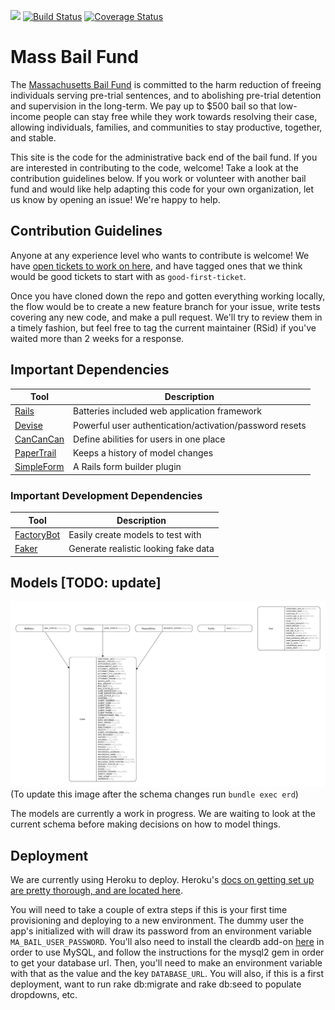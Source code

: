 <a href="https://codeclimate.com/github/MassBailFund/MassBailFund/maintainability"><img src="https://api.codeclimate.com/v1/badges/c69b231bc1125dea5886/maintainability" /></a> [![Build Status](https://travis-ci.org/MassBailFund/MassBailFund.svg?branch=master)](https://travis-ci.org/MassBailFund/MassBailFund) [![Coverage Status](https://coveralls.io/repos/github/MassBailFund/MassBailFund/badge.svg?branch=master)](https://coveralls.io/github/MassBailFund/MassBailFund?branch=master)

# Mass Bail Fund

The [Massachusetts Bail Fund](https://www.massbailfund.org/) is committed to the harm reduction of freeing individuals serving pre-trial sentences, and to abolishing pre-trial detention and supervision in the long-term. We pay up to $500 bail so that low-income people can stay free while they work towards resolving their case, allowing individuals, families, and communities to stay productive, together, and stable.

This site is the code for the administrative back end of the bail fund. If you are interested in contributing to the code, welcome! Take a look at the contribution guidelines below. If you work or volunteer with another bail fund and would like help adapting this code for your own organization, let us know by opening an issue! We're happy to help.

## Contribution Guidelines

Anyone at any experience level who wants to contribute is welcome! We have [open tickets to work on here](https://github.com/MassBailFund/MassBailFund/issues), and have tagged ones that we think would be good tickets to start with as `good-first-ticket`.

Once you have cloned down the repo and gotten everything working locally, the flow would be to create a new feature branch for your issue, write tests covering any new code, and make a pull request. We'll try to review them in a timely fashion, but feel free to tag the current maintainer (RSid) if you've waited more than 2 weeks for a response.

## Important Dependencies

Tool                | Description
------------------- | -----------
[Rails]             | Batteries included web application framework
[Devise]            | Powerful user authentication/activation/password resets
[CanCanCan]         | Define abilities for users in one place
[PaperTrail]        | Keeps a history of model changes
[SimpleForm]        | A Rails form builder plugin

[Rails]: https://github.com/rails/rails
[Devise]: https://github.com/plataformatec/devise
[CanCanCan]: https://github.com/CanCanCommunity/cancancan
[PaperTrail]: https://github.com/airblade/paper_trail
[SimpleForm]: https://github.com/plataformatec/simple_form

### Important Development Dependencies

Tool                | Description
------------------- | -----------
[FactoryBot]        | Easily create models to test with
[Faker]             | Generate realistic looking fake data

[FactoryBot]: https://github.com/thoughtbot/factory_bot
[Faker]: https://github.com/stympy/faker

## Models [TODO: update]

![Entity-Relationship Diagram](spec/fixtures/images/erd.png)
(To update this image after the schema changes run `bundle exec erd`)

The models are currently a work in progress. We are waiting to look at the
current schema before making decisions on how to model things.

## Deployment

We are currently using Heroku to deploy. Heroku's [docs on getting set up are pretty thorough, and are located here](https://devcenter.heroku.com/articles/git).

You will need to take a couple of extra steps if this is your first time provisioning and deploying to a new environment. The dummy user the app's initialized with will draw its password from an environment variable `MA_BAIL_USER_PASSWORD`. You'll also need to install the cleardb add-on [here](https://devcenter.heroku.com/articles/cleardb) in order to use MySQL, and follow the instructions for the mysql2 gem in order to get your database url. Then, you'll need to make an environment variable with that as the value and the key `DATABASE_URL`. You will also, if this is a first deployment, want to run rake db:migrate and rake db:seed to populate dropdowns, etc.
